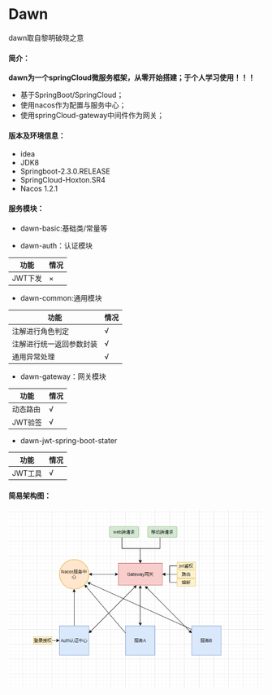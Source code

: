 # Dawn
dawn取自黎明破晓之意
#### 简介：
**dawn为一个springCloud微服务框架，从零开始搭建；于个人学习使用！！！**

- 基于SpringBoot/SpringCloud；
- 使用nacos作为配置与服务中心；
- 使用springCloud-gateway中间件作为网关；

#### 版本及环境信息：
- idea 
- JDK8 
- Springboot-2.3.0.RELEASE 
- SpringCloud-Hoxton.SR4
- Nacos 1.2.1

#### 服务模块：
- dawn-basic:基础类/常量等

- dawn-auth：认证模块

|功能|情况|
|-|-|
|JWT下发|×|

- dawn-common:通用模块

|功能|情况|
|-|-|
|注解进行角色判定|√|
|注解进行统一返回参数封装|√|
|通用异常处理|√|

- dawn-gateway：网关模块

|功能|情况|
|-|-|
|动态路由|√|
|JWT验签|√|

- dawn-jwt-spring-boot-stater

|功能|情况|
|-|-|
|JWT工具|√|

#### 简易架构图：
![](https://github.com/suucx/dawn/blob/master/script/1.png)





